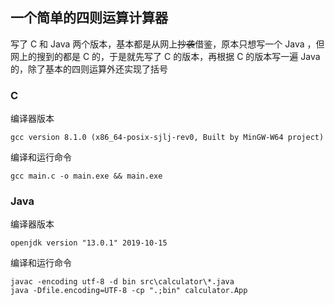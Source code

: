 ## 一个简单的四则运算计算器

写了 C 和 Java 两个版本，基本都是从网上~~抄袭~~借鉴，原本只想写一个 Java ，但网上的搜到的都是 C 的，于是就先写了 C 的版本，再根据 C 的版本写一遍 Java 的，除了基本的四则运算外还实现了括号

### C
编译器版本
```
gcc version 8.1.0 (x86_64-posix-sjlj-rev0, Built by MinGW-W64 project)
```
编译和运行命令
```
gcc main.c -o main.exe && main.exe
```

### Java
编译器版本
```
openjdk version "13.0.1" 2019-10-15
```
编译和运行命令
```
javac -encoding utf-8 -d bin src\calculator\*.java
java -Dfile.encoding=UTF-8 -cp ".;bin" calculator.App
```
